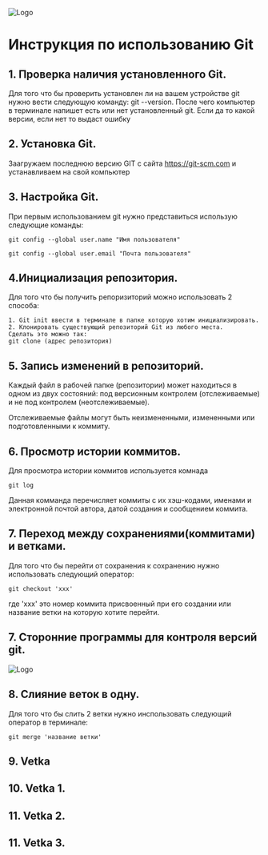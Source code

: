 ![Logo](git.svg)
#  Инструкция по использованию Git

## 1. Проверка наличия установленного Git.

Для того что бы проверить установлен ли на вашем устройстве git нужно вести следующую команду: 
git --version. После чего компьютер в терминале напишет есть или нет установленный git. Если да то какой версии, если нет то выдаст ошибку

## 2. Установка Git.

Заагружаем последнюю версию GIT с сайта
https://git-scm.com и устанавливаем на свой компьютер

## 3. Настройка Git.

При первым использованием git нужно представиться использую следующие команды:
```
git config --global user.name "Имя пользователя"

git config --global user.email "Почта пользователя"
```
## 4.Инициализация репозитория.

Для того что бы получить репоризиторий можно использовать 2 способа:
```
1. Git init ввести в терминале в папке которую хотим инициализировать.
2. Клонировать существующий репозиторий Git из любого места.
Сделать это можно так:
git clone (адрес репозитория)
```
## 5. Запись изменений в репозиторий.

Каждый файл в рабочей папке (репозитории) может находиться
в одном из двух состояний: под версионным контролем (отслеживаемые) и не под контролем (неотслеживаемые).

Отслеживаемые файлы могут быть неизмененными, измененными или подготовленными к коммиту. 

## 6. Просмотр истории коммитов.

Для просмотра истории коммитов используется комнада
```
git log
```
Данная комманда перечисляет коммиты с их хэш-кодами, именами и электронной почтой автора, датой создания и сообщением коммита.

## 7. Переход между сохранениями(коммитами) и ветками.

Для того что бы перейти от сохранения к сохранению нужно использовать
следующий оператор:
```
git checkout 'xxx'
```
где 'xxx' это номер коммита присвоенный при его создании или название ветки на которую хотите перейти.

## 7. Сторонние программы для контроля версий git.

![Logo](gitkraken-logo-dark-hz.png)
## 8. Слияние веток в одну.

Для того что бы слить 2 ветки нужно инспользовать следующий оператор в терминале:
```
git merge 'название ветки'
```
## 9. Vetka

## 10. Vetka 1.

## 11. Vetka 2.

## 11. Vetka 3.
